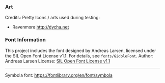 
### Art
Credits:
Pretty Icons / arts used during testing:
- Ravenmore http://dycha.net

### Font Information

This project includes the font designed by Andreas Larsen, licensed under the SIL Open Font License v1.1. For details, see `fonts/GidoleFont`.
Author: Andreas Larsen
License: [SIL Open Font License v1.1](http://scripts.sil.org/OFL)

---
Symbola font: https://fontlibrary.org/en/font/symbola